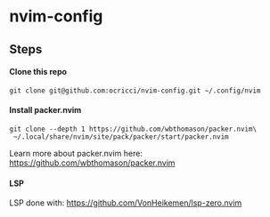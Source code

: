 # nvim-config

## Steps

#### Clone this repo

```
git clone git@github.com:ocricci/nvim-config.git ~/.config/nvim

```

#### Install packer.nvim
```
git clone --depth 1 https://github.com/wbthomason/packer.nvim\
 ~/.local/share/nvim/site/pack/packer/start/packer.nvim
```
Learn more about packer.nvim here: https://github.com/wbthomason/packer.nvim

#### LSP

LSP done with:
https://github.com/VonHeikemen/lsp-zero.nvim
